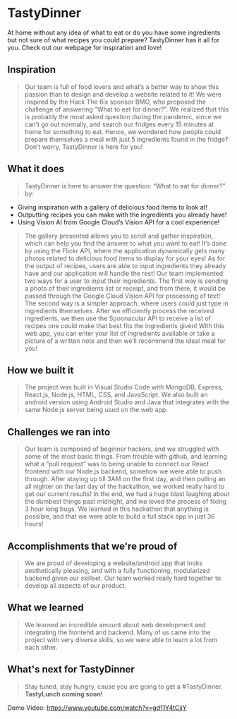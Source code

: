 # TastyDinner
At home without any idea of what to eat or do you have some ingredients but not sure of what recipes you could prepare? TastyDinner has it all for you. Check out our webpage for inspiration and love!


## Inspiration
> Our team is full of food lovers and what’s a better way to show this passion than to design and develop a website related to it! We were inspired by the Hack The 6ix sponsor BMO, who proposed the challenge of answering “What to eat for dinner?”. We realized that this is probably the most asked question during the pandemic, since we can’t go out normally, and search our fridges every 15 minutes at home for something to eat. Hence, we wondered how people could prepare themselves a meal with just 5 ingredients found in the fridge? Don’t worry, TastyDinner is here for you!

## What it does
> TastyDinner is here to answer the question: “What to eat for dinner?” by:
- Giving inspiration with a gallery of delicious food items to look at!
- Outputting recipes you can make with the ingredients you already have!
- Using Vision AI from Google Cloud’s Vision API for a cool experience!

> The gallery presented allows you to scroll and gather inspiration, which can help you find the answer to what you want to eat! It’s done by using the Flickr API, where the application dynamically gets many photos related to delicious food items to display for your eyes!
> As for the output of recipes, users are able to input ingredients they already have and our application will handle the rest! Our team implemented two ways for a user to input their ingredients. The first way is sending a photo of their ingredients list or receipt, and from there, it would be passed through the Google Cloud Vision API for processing of text! The second way is a simpler approach, where users could just type in ingredients themselves.
> After we efficiently process the received ingredients, we then use the Spoonacular API to receive a list of recipes one could make that best fits the ingredients given!
> With this web app, you can enter your list of ingredients available or take a picture of a written note and then we’ll recommend the ideal meal for you!
## How we built it
> The project was built in Visual Studio Code with MongoDB, Express, React.js, Node.js, HTML, CSS, and JavaScript. We also built an android version using Android Studio and Java that integrates with the same Node.js server being used on the web app.

## Challenges we ran into
> Our team is composed of beginner hackers, and we struggled with some of the most basic things. From trouble with github, and learning what a “pull request” was to being unable to connect our React frontend with our Node.js backend, somehow we were able to push through. After staying up till 3AM on the first day, and then pulling an all nighter on the last day of the hackathon, we worked really hard to get our current results! 
> In the end, we had a huge blast laughing about the dumbest things past midnight, and we loved the process of fixing 3 hour long bugs. We learned in this hackathon that anything is possible, and that we were able to build a full stack app in just 36 hours!

## Accomplishments that we're proud of
> We are proud of developing a website/android app that looks aesthetically pleasing, and with a fully functioning, modularized backend given our skillset. Our team worked really hard together to develop all aspects of our product.
 
## What we learned
> We learned an incredible amount about web development and integrating the frontend and backend. Many of us came into the project with very diverse skills, so we were able to learn a lot from each other.

## What's next for TastyDinner
> Stay tuned, stay hungry, cause you are going to get a #TastyDinner. 
**TastyLunch coming soon!** 

Demo Video:
https://www.youtube.com/watch?v=gd11Y4tCjiY
